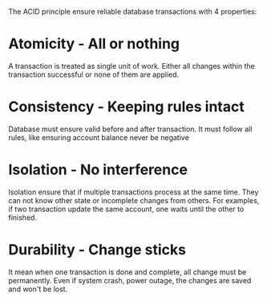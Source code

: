 The ACID principle ensure reliable database transactions with 4 properties:
# Atomicity - All or nothing
A transaction is treated as single unit of work. Either all changes within the transaction successful or none of them are applied. 
# Consistency - Keeping rules intact
Database must ensure valid before and after transaction. It must follow all rules, like ensuring account balance never be negative
# Isolation - No interference
Isolation ensure that if multiple transactions process at the same time. They can not know other state or incomplete changes from others. For examples, if two transaction update the same account, one waits until the other to finished.
# Durability - Change sticks
It mean when one transaction is done and complete, all change must be permanently. Even if system crash, power outage, the changes are saved and won't be lost.